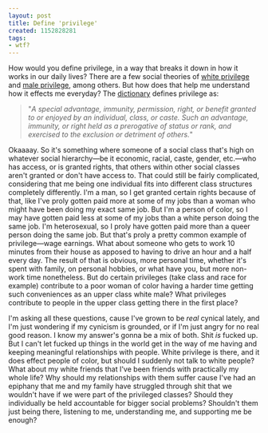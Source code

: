 ```yaml
---
layout: post
title: Define 'privilege'
created: 1152828281
tags:
- wtf?
---
```

How would you define privilege, in a way that breaks it down in how it works in our daily lives? There are a few social theories of [white privilege](http://en.wikipedia.org/wiki/White_privilege_(sociology)) and [male privilege](http://en.wikipedia.org/wiki/Male_privilege), among others. But how does that help me understand how it effects me everyday? The [dictionary](http://dictionary.reference.com/browse/privilege) defines privilege as:

> 
> "_A special advantage, immunity, permission, right, or benefit granted to or enjoyed by an individual, class, or caste. Such an advantage, immunity, or right held as a prerogative of status or rank, and exercised to the exclusion or detriment of others._"
> 

Okaaaay. So it's something where someone of a social class that's high on whatever social hierarchy&#8212;be it economic, racial, caste, gender, etc.&#8212;who has access, or is granted rights, that others within other social classes aren't granted or don't have access to. That could still be fairly complicated, considering that me being one individual fits into different class structures completely differently. I'm a man, so I get granted certain rights because of that, like I've proly gotten paid more at some of my jobs than a woman who might have been doing my exact same job. But I'm a person of color, so I may have gotten paid less at some of my jobs than a white person doing the same job. I'm heterosexual, so I proly have gotten paid more than a queer person doing the same job. But that's proly a pretty common example of privilege&#8212;wage earnings. What about someone who gets to work 10 minutes from their house as apposed to having to drive an hour and a half every day. The result of that is obvious, more personal time, whether it's spent with family, on personal hobbies, or what have you, but more non-work time nonetheless. But do certain privileges (take class and race for example) contribute to a poor woman of color having a harder time getting such conveniences as an upper class white male? What privileges contribute to people in the upper class getting there in the first place?

I'm asking all these questions, cause I've grown to be _real_ cynical lately, and I'm just wondering if my cynicism is grounded, or if I'm just angry for no real good reason. I know my answer's gonna be a mix of both. Shit _is_ fucked up. But I can't let fucked up things in the world get in the way of me having and keeping meaningful relationships with people. White privilege is there, and it does effect people of color, but should I suddenly not talk to white people? What about my white friends that I've been friends with practically my whole life? Why should my relationships with them suffer cause I've had an epiphany that me and my family have struggled through shit that we wouldn't have if we were part of the privileged classes? Should they individually be held accountable for bigger social problems? Shouldn't them just being there, listening to me, understanding me, and supporting me be enough?

